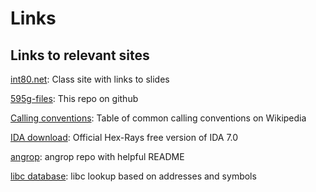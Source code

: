 # Links

## Links to relevant sites

[int80.net](https://int80.net/cs595g/): Class site with links to slides

[595g-files](https://github.com/pcgrosen/595g-files): This repo on github

[Calling conventions](https://en.wikipedia.org/wiki/X86_calling_conventions#List_of_x86_calling_conventions): Table of common calling conventions on Wikipedia

[IDA download](https://www.hex-rays.com/products/ida/support/download_freeware.shtml): Official Hex-Rays free version of IDA 7.0

[angrop](https://github.com/salls/angrop): angrop repo with helpful README

[libc database](https://libc.blukat.me): libc lookup based on addresses and symbols
